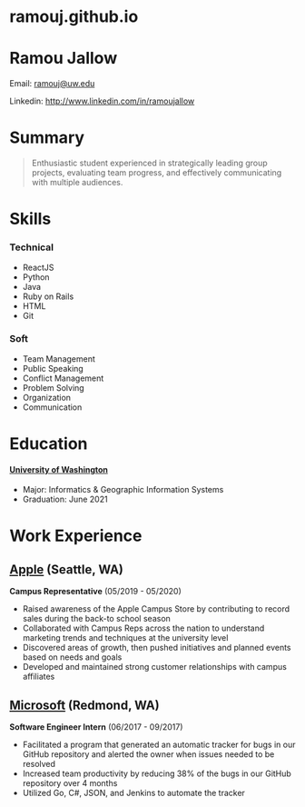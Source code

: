 # ramouj.github.io

# Ramou Jallow

Email: ramouj@uw.edu

Linkedin: http://www.linkedin.com/in/ramoujallow

# Summary

> Enthusiastic student experienced in strategically leading group projects, evaluating team progress, and effectively communicating with multiple audiences.

# Skills

### Technical
- ReactJS
- Python
- Java
- Ruby on Rails
- HTML
- Git

### Soft
- Team Management
- Public Speaking
- Conflict Management
- Problem Solving
- Organization
- Communication

# Education

#### [University of Washington]
- Major: Informatics & Geographic Information Systems
- Graduation: June 2021

# Work Experience

## [Apple] (Seattle, WA)
**Campus Representative** (05/2019 - 05/2020)

- Raised awareness of the Apple Campus Store by contributing to record sales during the back-to school season
- Collaborated with Campus Reps across the nation to understand marketing trends and techniques at the university level
- Discovered areas of growth, then pushed initiatives and planned events based on needs and goals
- Developed and maintained strong customer relationships with campus affiliates

## [Microsoft] (Redmond, WA)
**Software Engineer Intern** (06/2017 - 09/2017)
- Facilitated a program that generated an automatic tracker for bugs in our GitHub repository and alerted the owner when issues needed to be resolved
- Increased team productivity by reducing 38% of the bugs in our GitHub repository over 4 months
- Utilized Go, C#, JSON, and Jenkins to automate the tracker


[Apple]: https://www.apple.com/
[Microsoft]: https://www.microsoft.com/en-us/
[University of Washington]: http://www.washington.edu/
